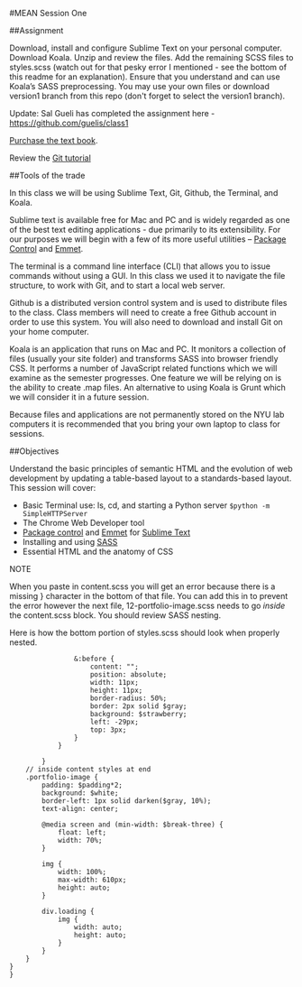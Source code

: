#MEAN Session One

##Assignment

Download, install and configure Sublime Text on your personal computer. Download Koala. Unzip and review the files. Add the remaining SCSS files to styles.scss (watch out for that pesky error I mentioned - see the bottom of this readme for an explanation). Ensure that you understand and can use Koala’s SASS preprocessing. You may use your own files or download version1 branch from this repo (don't forget to select the version1 branch).

Update: Sal Gueli has completed the assignment here - https://github.com/guelis/class1

[Purchase the text book](http://www.amazon.com/gp/product/1491901942/ref=as_li_tl?ie=UTF8&amp;camp=1789&amp;creative=9325&amp;creativeASIN=1491901942&amp;linkCode=as2&amp;tag=hcj08-20&amp;linkId=PHEBREMNY64ZHLSH).

Review the [Git tutorial](http://try.github.com/)

##Tools of the trade

In this class we will be using Sublime Text, Git, Github, the Terminal, and Koala. 

Sublime text is available free for Mac and PC and is widely regarded as one of the best text editing applications - due primarily to its extensibility. For our purposes we will begin with a few of its more useful utilities – [Package Control](https://packagecontrol.io) and [Emmet](https://github.com/sergeche/emmet-sublime#readme).

The terminal is a command line interface (CLI) that allows you to issue commands without using a GUI. In this class we used it to navigate the file structure, to work with Git, and to start a local web server.

Github is a distributed version control system and is used to distribute files to the class. Class members will need to create a free Github account in order to use this system. You will also need to download and install Git on your home computer.

Koala is an application that runs on Mac and PC. It monitors a collection of files (usually your site folder) and transforms SASS into browser friendly CSS. It performs a number of JavaScript related functions which we will examine as the semester progresses. One feature we will be relying on is the ability to create .map files. An alternative to using Koala is Grunt which we will consider it in a future session.

Because files and applications are not permanently stored on the NYU lab computers it is recommended that you bring your own laptop to class for sessions.

##Objectives

Understand the basic principles of semantic HTML and the evolution of web development by updating a table-based layout to a standards-based layout. This session will cover:

* Basic Terminal use: ls, cd, and starting a Python server  ```$python -m SimpleHTTPServer```
* The Chrome Web Developer tool
* [Package control](https://packagecontrol.io/) and [Emmet](http://emmet.io/) for [Sublime Text](http://www.sublimetext.com/)
* Installing and using [SASS](http://sass-lang.com/)
* Essential HTML and the anatomy of CSS

NOTE

When you paste in content.scss you will get an error because there is a missing } character in the bottom of that file. You can add this in to prevent the error however the next file, 12-portfolio-image.scss needs to go *inside* the content.scss block. You should review SASS nesting.

Here is how the bottom portion of styles.scss should look when properly nested.
```
                &:before {
                    content: "";
                    position: absolute;
                    width: 11px;
                    height: 11px;
                    border-radius: 50%;
                    border: 2px solid $gray;
                    background: $strawberry;
                    left: -29px;
                    top: 3px;
                }
            }

        }
    // inside content styles at end
    .portfolio-image {
        padding: $padding*2;
        background: $white;
        border-left: 1px solid darken($gray, 10%);
        text-align: center;

        @media screen and (min-width: $break-three) {
            float: left;
            width: 70%;
        }

        img {
            width: 100%;
            max-width: 610px;
            height: auto;
        }

        div.loading {
            img {
                width: auto;
                height: auto;
            }
        }
    }
}
}
```
